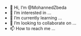 - 👋 Hi, I’m @MohannedZbeda
- 👀 I’m interested in ...
- 🌱 I’m currently learning ...
- 💞️ I’m looking to collaborate on ...
- 📫 How to reach me ...

<!---
MohannedZbeda/MohannedZbeda is a ✨ special ✨ repository because its `README.md` (this file) appears on your GitHub profile.
You can click the Preview link to take a look at your changes.
--->
